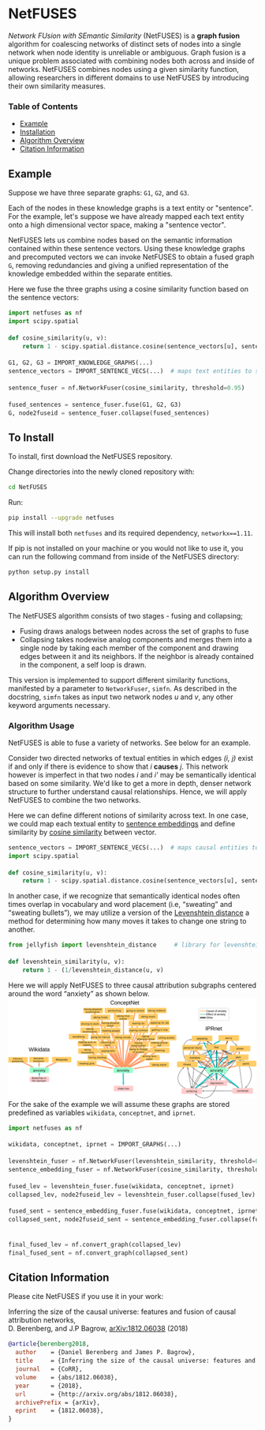 # NetFUSES

_Network FUsion with SEmantic Similarity_ (NetFUSES) is a __graph fusion__ algorithm for coalescing networks of distinct sets of nodes into 
a single network when node identity is unreliable or ambiguous. 
Graph fusion is a unique problem associated with combining nodes both across and inside of networks.
NetFUSES combines nodes using a given similarity function, allowing researchers in different domains to use NetFUSES by introducing their own similarity measures.


### Table of Contents
- [Example](#usage)
- [Installation](#install)
- [Algorithm Overview](#algoverview)
- [Citation Information](#citation)


## Example <a name="example"/>

Suppose we have three separate graphs: `G1`, `G2`, and `G3`. 

Each of the nodes in these knowledge graphs is a text entity or "sentence". 
For the example, let's suppose we have already mapped each text entity onto a 
high dimensional vector space, making a "sentence vector".

NetFUSES lets us combine nodes based on the semantic information contained within these sentence vectors. Using these knowledge graphs and precomputed vectors we can invoke NetFUSES to obtain a fused graph `G`, removing redundancies and giving a unified representation of the knowledge embedded within the separate entities. 

Here we fuse the three graphs using a cosine similarity function based on the sentence vectors:

```python
import netfuses as nf
import scipy.spatial

def cosine_similarity(u, v):
    return 1 - scipy.spatial.distance.cosine(sentence_vectors[u], sentence_vectors[v])

G1, G2, G3 = IMPORT_KNOWLEDGE_GRAPHS(...)
sentence_vectors = IMPORT_SENTENCE_VECS(...)  # maps text entities to sentence embeddings

sentence_fuser = nf.NetworkFuser(cosine_similarity, threshold=0.95)

fused_sentences = sentence_fuser.fuse(G1, G2, G3)
G, node2fuseid = sentence_fuser.collapse(fused_sentences)
```


## To Install <a name="install"/>
To install, first download the NetFUSES repository. 

Change directories into the newly cloned repository with:
```bash
cd NetFUSES
```

Run:
```bash
pip install --upgrade netfuses
```

This will install both `netfuses` and its required dependency, `networkx==1.11`.

If pip is not installed on your machine or you would not like to use it, you can
run the following command from inside of the NetFUSES directory:

```bash
python setup.py install
```


## Algorithm Overview <a name="algoverview"/>

The NetFUSES algorithm consists of two stages - fusing and collapsing;
- Fusing draws analogs between nodes across the set of graphs to fuse
- Collapsing takes nodewise analog components and merges them into a single node
    by taking each member of the component and drawing edges between it and its neighbors.
    If the neighbor is already contained in the component, a self loop is drawn.

This version is implemented to support different similarity functions, manifested
by a parameter to `NetworkFuser`, `simfn`. As described in the docstring, `simfn`
takes as input two network nodes _u_ and _v_, any other keyword arguments necessary. 

### Algorithm Usage
NetFUSES is able to fuse a variety of networks. See below for an example.

Consider two directed networks of textual entities in which edges _(i, j)_ exist if and
only if there is evidence to show that _i_ __causes__ _j_. This network however is
imperfect in that two nodes _i_ and _i'_ may be semantically identical based on some
similarity. We'd like to get a more in depth, denser network structure to further understand
causal relationships. Hence, we will apply NetFUSES to combine the two networks.

Here we can define different notions of similarity across text. In one case,
we could map each textual entity to
<a href="https://en.wikipedia.org/wiki/Sentence_embedding">sentence embeddings</a> 
and define similarity by <a href="https://en.wikipedia.org/wiki/Cosine_similarity">cosine similarity</a>
between vector.

```python
sentence_vectors = IMPORT_SENTENCE_VECS(...)  # maps causal entities to sentence embeddings
import scipy.spatial

def cosine_similarity(u, v):
    return 1 - scipy.spatial.distance.cosine(sentence_vectors[u], sentence_vectors[v])
```

In another case, if we recognize that semantically identical nodes often times overlap in vocabulary
and word placement (i.e, <q>sweating</q> and <q>sweating bullets</q>), we may utilize a version
of the <a href="https://en.wikipedia.org/wiki/Levenshtein_distance">Levenshtein distance</a>
a method for determining how many moves it takes to change one string to another.

```python
from jellyfish import levenshtein_distance     # library for levenshtein distance

def levenshtein_similarity(u, v):
    return 1 - (1/levenshtein_distance(u, v)
```

Here we will apply NetFUSES to three causal attribution subgraphs centered around the word <q>anxiety</q>
as shown below.
<img src="assets/cartoon.png">
For the sake of the example we will assume these graphs are stored predefined as variables
`wikidata`, `conceptnet`, and `iprnet`.

```python
import netfuses as nf

wikidata, conceptnet, iprnet = IMPORT_GRAPHS(...)

levenshtein_fuser = nf.NetworkFuser(levenshtein_similarity, threshold=0.95) 
sentence_embedding_fuser = nf.NetworkFuser(cosine_similarity, threshold=0.95)

fused_lev = levenshtein_fuser.fuse(wikidata, conceptnet, iprnet)
collapsed_lev, node2fuseid_lev = levenshtein_fuser.collapse(fused_lev)

fused_sent = sentence_embedding_fuser.fuse(wikidata, conceptnet, iprnet)
collapsed_sent, node2fuseid_sent = sentence_embedding_fuser.collapse(fused_sent)


final_fused_lev = nf.convert_graph(collapsed_lev)
final_fused_sent = nf.convert_graph(collapsed_sent)
```


## Citation Information <a name="citation"/>

Please cite NetFUSES if you use it in your work:

Inferring the size of the causal universe: features and fusion of causal attribution networks,<br/>
D. Berenberg, and J.P Bagrow, [arXiv:1812.06038](http://arxiv.org/abs/1812.06038) (2018)

```bibtex
@article{berenberg2018,
  author    = {Daniel Berenberg and James P. Bagrow},
  title     = {Inferring the size of the causal universe: features and fusion of causal attribution networks},
  journal   = {CoRR},
  volume    = {abs/1812.06038},
  year      = {2018},
  url       = {http://arxiv.org/abs/1812.06038},
  archivePrefix = {arXiv},
  eprint    = {1812.06038},
}
```


